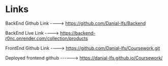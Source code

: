 # Links

BackEnd Github Link  ---->   https://github.com/Danial-lfs/Backend

BackEnd Live Link    ---->   https://backend-r0nc.onrender.com/collection/products

FrontEnd Github Link ---->   https://github.com/Danial-lfs/Coursework.git

 Deployed frontend github ------> https://danial-lfs.github.io/Coursework/
